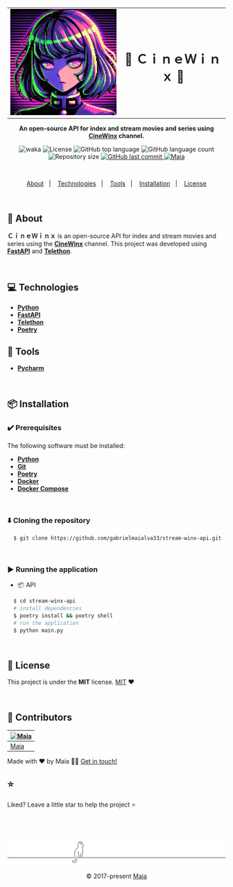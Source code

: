 <table style="width:100%" align="center" border="0">
  <tr align="center">
    <td><img src=".github/assets/logo.png" alt="TypeScript" width="300"></td>
    <td><h1>🎥 ＣｉｎｅＷｉｎｘ 📼</h1></td>
  </tr>
</table>

<p align="center">
  <strong>An open-source API for index and stream movies and series using <a href="https://t.me/cinewinxy">CineWinx</a> channel.</strong>
</p>

<p align="center">
  <img src="https://wakatime.com/badge/user/e61842d0-c588-4586-96a3-f0448a434be4/project/38993c0e-2ee1-432e-b42f-6aca75d32bc6.svg" alt="waka" />
  <img src="https://img.shields.io/github/license/gabrielmaialva33/stream-winx-api?color=00b8d3?style=flat&logo=appveyor" alt="License" />
  <img src="https://img.shields.io/github/languages/top/gabrielmaialva33/stream-winx-api?style=flat&logo=appveyor" alt="GitHub top language" >
  <img src="https://img.shields.io/github/languages/count/gabrielmaialva33/stream-winx-api?style=flat&logo=appveyor" alt="GitHub language count" >
  <img src="https://img.shields.io/github/repo-size/gabrielmaialva33/stream-winx-api?style=flat&logo=appveyor" alt="Repository size" >
  <a href="https://github.com/gabrielmaialva33/stream-winx-api/commits/master">
    <img src="https://img.shields.io/github/last-commit/gabrielmaialva33/stream-winx-api?style=flat&logo=appveyor" alt="GitHub last commit" >
    <img src="https://img.shields.io/badge/made%20by-Maia-15c3d6?style=flat&logo=appveyor" alt="Maia" >  
  </a>
</p>

<br>

<p align="center">
  <a href="#bookmark-about">About</a>&nbsp;&nbsp;&nbsp;|&nbsp;&nbsp;&nbsp;
  <a href="#computer-technologies">Technologies</a>&nbsp;&nbsp;&nbsp;|&nbsp;&nbsp;&nbsp;
  <a href="#wrench-tools">Tools</a>&nbsp;&nbsp;&nbsp;|&nbsp;&nbsp;&nbsp;
  <a href="#package-installation">Installation</a>&nbsp;&nbsp;&nbsp;|&nbsp;&nbsp;&nbsp;
  <a href="#memo-license">License</a>
</p>

<br>

## :bookmark: About

**ＣｉｎｅＷｉｎｘ** is an open-source API for index and stream movies and
series using the **[CineWinx](https://t.me/cinewinxy)** channel.
This project was developed using **[FastAPI](https://fastapi.tiangolo.com/)**
and **[Telethon](https://docs.telethon.dev/en/latest/)**.

<br>

## :computer: Technologies

- **[Python](https://www.python.org/)**
- **[FastAPI](https://fastapi.tiangolo.com/)**
- **[Telethon](https://docs.telethon.dev/en/latest/)**
- **[Poetry](https://python-poetry.org/)**
  <br>

## :wrench: Tools

- **[Pycharm](https://www.jetbrains.com/pt-br/pycharm/)**

<br>

## :package: Installation

### :heavy_check_mark: **Prerequisites**

The following software must be installed:

- **[Python](https://www.python.org/)**
- **[Git](https://git-scm.com/)**
- **[Poetry](https://python-poetry.org/)**
- **[Docker](https://www.docker.com/)**
- **[Docker Compose](https://docs.docker.com/compose/)**

<br>

### :arrow_down: **Cloning the repository**

```sh
  $ git clone https://github.com/gabrielmaialva33/stream-winx-api.git
```

<br>

### :arrow_forward: **Running the application**

- :package: API

```sh
  $ cd stream-winx-api
  # install dependencies
  $ poetry install && poetry shell
  # run the application
  $ python main.py
```

<br>

## :memo: License

This project is under the **MIT** license. [MIT](./LICENSE) ❤️

<br>

## :rocket: **Contributors**

| [![Maia](https://avatars.githubusercontent.com/u/26732067?size=100)](https://github.com/gabrielmaialva33) |
|-----------------------------------------------------------------------------------------------------------|
| [Maia](https://github.com/gabrielmaialva33)                                                               |

Made with ❤️ by Maia 👋🏽 [Get in touch!](https://t.me/mrootx)

## :star:

Liked? Leave a little star to help the project ⭐

<br/>
<br/>

<p align="center"><img src="https://raw.githubusercontent.com/gabrielmaialva33/gabrielmaialva33/master/assets/gray0_ctp_on_line.svg?sanitize=true" /></p>
<p align="center">&copy; 2017-present <a href="https://github.com/gabrielmaialva33/" target="_blank">Maia</a>
